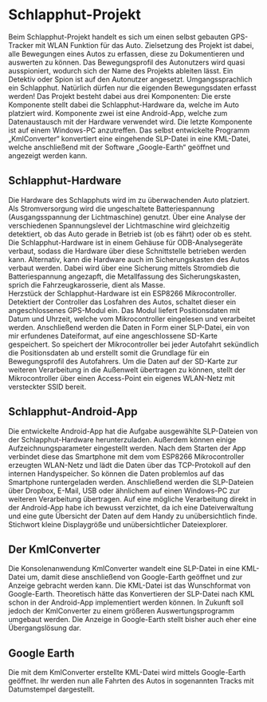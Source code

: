 # Schlapphut-Projekt
Beim Schlapphut-Projekt handelt es sich um einen selbst gebauten GPS-Tracker mit WLAN Funktion für das Auto. Zielsetzung des Projekt ist dabei, alle Bewegungen eines Autos zu erfassen, diese zu Dokumentieren und auswerten zu können. Das Bewegungsprofil des Autonutzers wird quasi ausspioniert, wodurch sich der Name des Projekts ableiten lässt. Ein Detektiv oder Spion ist auf den Autonutzer angesetzt. Umgangssprachlich ein Schlapphut. Natürlich dürfen nur die eigenden Bewegungsdaten erfasst werden!
Das Projekt besteht dabei aus drei Komponenten: Die erste Komponente stellt dabei die Schlapphut-Hardware da, welche im Auto platziert wird. Komponente zwei ist eine Android-App, welche zum Datenaustausch mit der Hardware verwendet wird. Die letzte Komponente ist auf einem Windows-PC anzutreffen. Das selbst entwickelte Programm „KmlConverter“ konvertiert eine eingehende SLP-Datei in eine KML-Datei, welche anschließend mit der Software „Google-Earth“ geöffnet und angezeigt werden kann.

## Schlapphut-Hardware
Die Hardware des Schlapphuts wird im zu überwachenden Auto platziert. Als Stromversorgung wird die ungeschaltete Batteriespannung (Ausgangsspannung der Lichtmaschine) genutzt. Über eine Analyse der verschiedenen Spannungslevel der Lichtmaschine wird gleichzeitig detektiert, ob das Auto gerade in Betrieb ist (ob es fährt) oder ob es steht. Die Schlapphut-Hardware ist in einem Gehäuse für ODB-Analysegeräte verbaut, sodass die Hardware über diese Schnittstelle betrieben werden kann. Alternativ, kann die Hardware auch im Sicherungskasten des Autos verbaut werden. Dabei wird über eine Sicherung mittels Stromdieb die Batteriespannung angezapft, die Metallfassung des Sicherungskasten, sprich die Fahrzeugkarosserie, dient als Masse.  
Herzstück der Schlapphut-Hardware ist ein ESP8266 Mikrocontroller. Detektiert der Controller das Losfahren des Autos, schaltet dieser ein angeschlossenes GPS-Modul ein. Das Modul liefert Positionsdaten mit Datum und Uhrzeit, welche vom Mikrocontroller eingelesen und verarbeitet werden. Anschließend werden die Daten in Form einer SLP-Datei, ein von mir erfundenes Dateiformat, auf eine angeschlossene SD-Karte gespeichert. 
So speichert der Mikrocontroller bei jeder Autofahrt sekündlich die Positionsdaten ab und erstellt somit die Grundlage für ein Bewegungsprofil des Autofahrers. Um die Daten auf der SD-Karte zur weiteren Verarbeitung in die Außenwelt übertragen zu können, stellt der Mikrocontroller über einen Access-Point ein eigenes WLAN-Netz mit versteckter SSID bereit.

## Schlapphut-Android-App
Die entwickelte Android-App hat die Aufgabe ausgewählte SLP-Dateien von der Schlapphut-Hardware herunterzuladen. Außerdem können einige Aufzeichnungsparameter eingestellt werden. Nach dem Starten der App verbindet diese das Smartphone mit dem vom ESP8266 Mikrocontroller erzeugten WLAN-Netz und lädt die Daten über das TCP-Protokoll auf den internen Handyspeicher. So können die Daten problemlos auf das Smartphone runtergeladen werden. Anschließend werden die SLP-Dateien über Dropbox, E-Mail, USB oder ähnlichem  auf einen Windows-PC zur weiteren Verarbeitung übertragen. Auf eine mögliche Verarbeitung direkt in der Android-App habe ich bewusst verzichtet, da ich eine Dateiverwaltung und eine gute Übersicht der Daten auf dem Handy zu unübersichtlich finde. Stichwort kleine Displaygröße und unübersichtlicher Dateiexplorer.

## Der KmlConverter
Die Konsolenanwendung KmlConverter wandelt eine SLP-Datei in eine KML-Datei um, damit diese anschließend von Google-Earth geöffnet und zur Anzeige gebracht werden kann. Die KML-Datei ist das Wunschformat von Google-Earth. Theoretisch hätte das Konvertieren der SLP-Datei nach KML schon in der Android-App implementiert werden können. In Zukunft soll jedoch der KmlConverter zu einem größeren Auswertungsprogramm umgebaut werden. Die Anzeige in Google-Earth stellt bisher auch eher eine Übergangslösung dar.

## Google Earth
Die mit dem KmlConverter erstellte KML-Datei wird mittels Google-Earth geöffnet. Ihr werden nun alle Fahrten des Autos in sogenannten Tracks mit Datumstempel dargestellt.